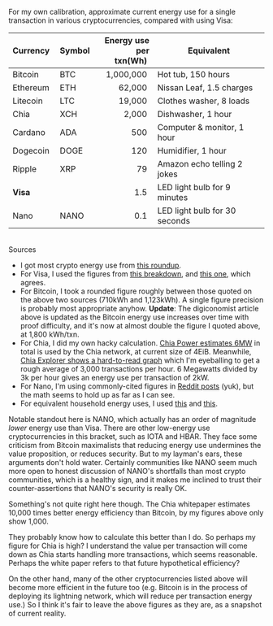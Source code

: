<!--
.. title: TIL: Energy use per transaction for cryptocurrencies vs Visa
.. slug: energy-use-per-transaction-for-cryptocurrencies-vs-visa
.. date: 2021-05-13 16:09:33 UTC-05:00
.. tags: til,cryptocurrency,environment
-->

For my own calibration, approximate current energy use for a single transaction
in various cryptocurrencies, compared with using Visa:

| Currency&nbsp; | Symbol&nbsp; | Energy use<br>per txn(Wh)&nbsp; | Equivalent |
---------------- | ------------ | -------------------------------:| ---
| Bitcoin        | BTC          | 1,000,000&nbsp;                 | Hot tub, 150 hours
| Ethereum       | ETH          |    62,000&nbsp;                 | Nissan Leaf, 1.5 charges
| Litecoin       | LTC          |    19,000&nbsp;                 | Clothes washer, 8 loads
| Chia           | XCH          |     2,000&nbsp;                 | Dishwasher, 1 hour
| Cardano        | ADA          |       500&nbsp;                 | Computer & monitor, 1 hour
| Dogecoin       | DOGE         |       120&nbsp;                 | Humidifier, 1 hour
| Ripple         | XRP          |        79&nbsp;                 | Amazon echo telling 2 jokes
| **Visa**       |              |         1.5&nbsp;               | LED light bulb for 9 minutes
| Nano           | NANO         |         0.1&nbsp;               | LED light bulb for 30 seconds

<br />
Sources

* I got most crypto energy use from
  [this roundup](https://www.benzinga.com/markets/cryptocurrency/21/05/21098323/elon-musk-says-tesla-looking-at-other-cryptos-who-use-less-than-1-of-bitcoins-energy-which).
* For Visa, I used the figures from [this breakdown](https://digiconomist.net/bitcoin-energy-consumption),
  and [this one](https://digiconomist.net/bitcoin-energy-consumption), which agrees.
* For Bitcoin, I took a rounded figure roughly between those quoted on the
  above two sources (710kWh and 1,123kWh). A single figure precision is
  probably most appropriate anyhow. **Update**: The digiconomist article above
  is updated as the Bitcoin energy use increases over time with proof
  difficulty, and it's now at almost double the figure I quoted above,
  at 1,800 kWh/txn.
* For Chia, I did my own hacky calculation.
  [Chia Power estimates 6MW](https://chiapower.org/)
  in total is used by the Chia network, at current size of 4EiB.
  Meanwhile, [Chia Explorer shows a hard-to-read graph](https://www.chiaexplorer.com/charts/transaction-volume)
  which I'm eyeballing to get a rough average of 3,000 transactions per hour.
  6 Megawatts divided by 3k per hour gives an energy use per transaction
  of 2kW.
* For Nano, I'm using commonly-cited figures in
  [Reddit posts](https://www.reddit.com/r/nanocurrency/comments/7ucw1a/the_entire_nano_network_is_so_efficient_that/)
  (yuk), but the math seems to hold up as far as I can see.
* For equivalent household energy uses, I used
  [this](https://electricityplans.com/kwh-kilowatt-hour-can-power/) and [this](http://www.wrecc.com/what-uses-watts-in-your-home/).

Notable standout here is NANO, which actually has an order of magnitude *lower*
energy use than Visa. There are other low-energy use cryptocurrencies in this
bracket, such as IOTA and HBAR. They face some criticism from Bitcoin
maximalists that reducing energy use undermines the value proposition, or
reduces security. But to my layman's ears, these arguments don't hold water.
Certainly communities like NANO seem much more open to honest discussion of
NANO's shortfalls than most crypto communities, which is a healthy sign, and it
makes me inclined to trust their counter-assertions that NANO's security is
really OK.

Something's not quite right here though. The Chia whitepaper estimates 10,000
times better energy efficiency than Bitcoin, by my figures above only show
1,000.

They probably know how to calculate this better than I do. So perhaps my figure
for Chia is high? I understand the value per transaction will come down as
Chia starts handling more transactions, which seems reasonable. Perhaps the
white paper refers to that future hypothetical efficiency?

On the other hand, many of the other cryptocurrencies listed above will
become more efficient in the future too (e.g. Bitcoin is in the process
of deploying its lightning network, which will reduce per transaction
energy use.)  So I think it's fair to leave the above figures as they are,
as a snapshot of current reality.

